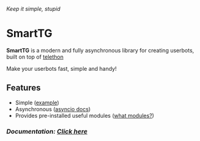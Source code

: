 *Keep it simple, stupid*
# SmartTG
**SmartTG** is a modern and fully asynchronous library for creating userbots, built on top of [telethon](https://github.com/LonamiWebs/Telethon)

Make your userbots fast, simple and handy!

## Features
* Simple ([example](https://there.would.be.link))
* Asynchronous ([asyncio docs](https://docs.python.org/3/library/asyncio.html))
* Provides pre-installed useful modules ([what modules?](https://there.would.be.link))

### *Documentation: [Click here](https://github.com/securar/SmartTG/blob/master/docs/docs.md)*
